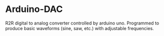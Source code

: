 # Arduino-DAC

R2R digital to analog converter controlled by arduino uno. Programmed to produce basic waveforms (sine, saw, etc.) with adjustable frequencies.
